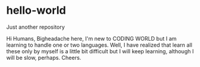 # hello-world
Just another repository

Hi Humans,
Bigheadache here, I'm new to CODING WORLD but I am learning to handle one or two languages.
Well, I have realized that learn all these only by myself is a little bit difficult but I will keep learning, although I will be slow, perhaps.
Cheers.
